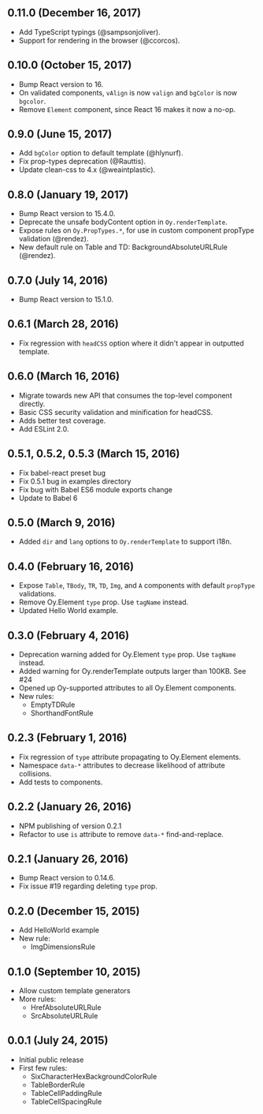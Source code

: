 ## 0.11.0 (December 16, 2017)

- Add TypeScript typings (@sampsonjoliver).
- Support for rendering in the browser (@ccorcos).

## 0.10.0 (October 15, 2017)

- Bump React version to 16.
- On validated components, `vAlign` is now `valign` and `bgColor` is now `bgcolor`.
- Remove `Element` component, since React 16 makes it now a no-op.

## 0.9.0 (June 15, 2017)

- Add `bgColor` option to default template (@hlynurf).
- Fix prop-types deprecation (@Rauttis).
- Update clean-css to 4.x (@weaintplastic).

## 0.8.0 (January 19, 2017)

- Bump React version to 15.4.0.
- Deprecate the unsafe bodyContent option in `Oy.renderTemplate`.
- Expose rules on `Oy.PropTypes.*`, for use in custom component propType validation (@rendez).
- New default rule on Table and TD: BackgroundAbsoluteURLRule (@rendez).

## 0.7.0 (July 14, 2016)

- Bump React version to 15.1.0.

## 0.6.1 (March 28, 2016)

- Fix regression with `headCSS` option where it didn't appear in outputted template.

## 0.6.0 (March 16, 2016)

- Migrate towards new API that consumes the top-level component directly.
- Basic CSS security validation and minification for headCSS.
- Adds better test coverage.
- Add ESLint 2.0.

## 0.5.1, 0.5.2, 0.5.3 (March 15, 2016)

- Fix babel-react preset bug
- Fix 0.5.1 bug in examples directory
- Fix bug with Babel ES6 module exports change
- Update to Babel 6

## 0.5.0 (March 9, 2016)

- Added `dir` and `lang` options to `Oy.renderTemplate` to support i18n.

## 0.4.0 (February 16, 2016)

- Expose `Table`, `TBody`, `TR`, `TD`, `Img`, and `A` components with default `propType` validations.
- Remove Oy.Element `type` prop. Use `tagName` instead.
- Updated Hello World example.

## 0.3.0 (February 4, 2016)

- Deprecation warning added for Oy.Element `type` prop. Use `tagName` instead.
- Added warning for Oy.renderTemplate outputs larger than 100KB. See #24
- Opened up Oy-supported attributes to all Oy.Element components.
- New rules:
  - EmptyTDRule
  - ShorthandFontRule

## 0.2.3 (February 1, 2016)

- Fix regression of `type` attribute propagating to Oy.Element elements.
- Namespace `data-*` attributes to decrease likelihood of attribute collisions.
- Add tests to components.

## 0.2.2 (January 26, 2016)

- NPM publishing of version 0.2.1
- Refactor to use `is` attribute to remove `data-*` find-and-replace.

## 0.2.1 (January 26, 2016)

- Bump React version to 0.14.6.
- Fix issue #19 regarding deleting `type` prop.

## 0.2.0 (December 15, 2015)

- Add HelloWorld example
- New rule:
  - ImgDimensionsRule

## 0.1.0 (September 10, 2015)

- Allow custom template generators
- More rules:
  - HrefAbsoluteURLRule
  - SrcAbsoluteURLRule

## 0.0.1 (July 24, 2015)

- Initial public release
- First few rules:
  - SixCharacterHexBackgroundColorRule
  - TableBorderRule
  - TableCellPaddingRule
  - TableCellSpacingRule
